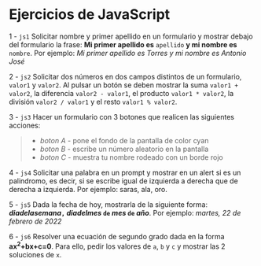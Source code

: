# Ejercicios de JavaScript

1 - `js1` Solicitar nombre y primer apellido en un formulario y mostrar debajo del formulario la frase: **Mi primer apellido es** `apellido` **y mi nombre es** `nombre`. Por ejemplo: *Mi primer apellido es Torres y mi nombre es Antonio José*

2 - `js2` Solicitar dos números en dos campos distintos de un formulario, `valor1` y `valor2`. Al pulsar un botón se deben mostrar la suma `valor1 + valor2`, la diferencia `valor2 - valor1`, el producto `valor1 * valor2`, la división `valor2 / valor1` y el resto `valor1 % valor2`.

3 - `js3` Hacer un formulario con 3 botones que realicen las siguientes acciones:
> - *boton A* - pone el fondo de la pantalla de color cyan
> - *boton B* - escribe un número aleatorio en la pantalla
> - *boton C* - muestra tu nombre rodeado con un borde rojo

4 - `js4` Solicitar una palabra en un prompt y mostrar en un alert si es un palindromo, es decir, si se escribe igual de izquierda a derecha que de derecha a izquierda. Por ejemplo: saras, ala, oro.

5 - `js5` Dada la fecha de hoy, mostrarla de la siguiente forma: ***diadelasemana*`,` *diadelmes* `de` *mes* `de` *año***. Por ejemplo: *martes, 22 de febrero de 2022*

6 - `js6` Resolver una ecuación de segundo grado dada en la forma **ax<sup>2</sup>+bx+c=0**. Para ello, pedir los valores de `a`, `b` y `c` y mostrar las 2 soluciones de `x`.
